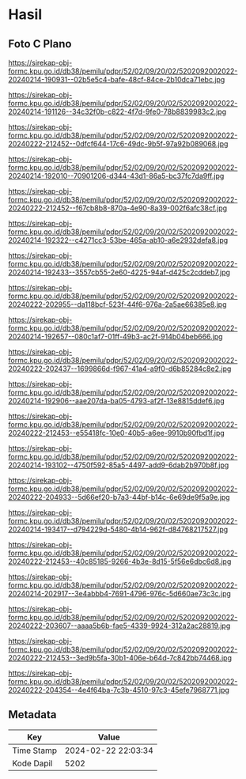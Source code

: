 # Hasil

## Foto C Plano

https://sirekap-obj-formc.kpu.go.id/db38/pemilu/pdpr/52/02/09/20/02/5202092002022-20240214-190931--02b5e5c4-bafe-48cf-84ce-2b10dca71ebc.jpg

https://sirekap-obj-formc.kpu.go.id/db38/pemilu/pdpr/52/02/09/20/02/5202092002022-20240214-191126--34c32f0b-c822-4f7d-9fe0-78b8839983c2.jpg

https://sirekap-obj-formc.kpu.go.id/db38/pemilu/pdpr/52/02/09/20/02/5202092002022-20240222-212452--0dfcf644-17c6-49dc-9b5f-97a92b089068.jpg

https://sirekap-obj-formc.kpu.go.id/db38/pemilu/pdpr/52/02/09/20/02/5202092002022-20240214-192010--70901206-d344-43d1-86a5-bc37fc7da9ff.jpg

https://sirekap-obj-formc.kpu.go.id/db38/pemilu/pdpr/52/02/09/20/02/5202092002022-20240222-212452--f67cb8b8-870a-4e90-8a39-002f6afc38cf.jpg

https://sirekap-obj-formc.kpu.go.id/db38/pemilu/pdpr/52/02/09/20/02/5202092002022-20240214-192322--c4271cc3-53be-465a-ab10-a6e2932defa8.jpg

https://sirekap-obj-formc.kpu.go.id/db38/pemilu/pdpr/52/02/09/20/02/5202092002022-20240214-192433--3557cb55-2e60-4225-94af-d425c2cddeb7.jpg

https://sirekap-obj-formc.kpu.go.id/db38/pemilu/pdpr/52/02/09/20/02/5202092002022-20240222-202955--da118bcf-523f-44f6-976a-2a5ae66385e8.jpg

https://sirekap-obj-formc.kpu.go.id/db38/pemilu/pdpr/52/02/09/20/02/5202092002022-20240214-192657--080c1af7-01ff-49b3-ac2f-914b04beb666.jpg

https://sirekap-obj-formc.kpu.go.id/db38/pemilu/pdpr/52/02/09/20/02/5202092002022-20240222-202437--1699866d-f967-41a4-a9f0-d6b85284c8e2.jpg

https://sirekap-obj-formc.kpu.go.id/db38/pemilu/pdpr/52/02/09/20/02/5202092002022-20240214-192906--aae207da-ba05-4793-af2f-13e8815ddef6.jpg

https://sirekap-obj-formc.kpu.go.id/db38/pemilu/pdpr/52/02/09/20/02/5202092002022-20240222-212453--e55418fc-10e0-40b5-a6ee-9910b90fbd1f.jpg

https://sirekap-obj-formc.kpu.go.id/db38/pemilu/pdpr/52/02/09/20/02/5202092002022-20240214-193102--4750f592-85a5-4497-add9-6dab2b970b8f.jpg

https://sirekap-obj-formc.kpu.go.id/db38/pemilu/pdpr/52/02/09/20/02/5202092002022-20240222-204933--5d66ef20-b7a3-44bf-b14c-6e69de9f5a9e.jpg

https://sirekap-obj-formc.kpu.go.id/db38/pemilu/pdpr/52/02/09/20/02/5202092002022-20240214-193417--d794229d-5480-4b14-962f-d84768217527.jpg

https://sirekap-obj-formc.kpu.go.id/db38/pemilu/pdpr/52/02/09/20/02/5202092002022-20240222-212453--40c85185-9266-4b3e-8d15-5f56e6dbc6d8.jpg

https://sirekap-obj-formc.kpu.go.id/db38/pemilu/pdpr/52/02/09/20/02/5202092002022-20240214-202917--3e4abbb4-7691-4796-976c-5d660ae73c3c.jpg

https://sirekap-obj-formc.kpu.go.id/db38/pemilu/pdpr/52/02/09/20/02/5202092002022-20240222-203607--aaaa5b6b-fae5-4339-9924-312a2ac28819.jpg

https://sirekap-obj-formc.kpu.go.id/db38/pemilu/pdpr/52/02/09/20/02/5202092002022-20240222-212453--3ed9b5fa-30b1-406e-b64d-7c842bb74468.jpg

https://sirekap-obj-formc.kpu.go.id/db38/pemilu/pdpr/52/02/09/20/02/5202092002022-20240222-204354--4e4f64ba-7c3b-4510-97c3-45efe7968771.jpg


## Metadata

| Key        | Value               |
| ---------- | ------------------- |
| Time Stamp | 2024-02-22 22:03:34 |
| Kode Dapil | 5202                |



